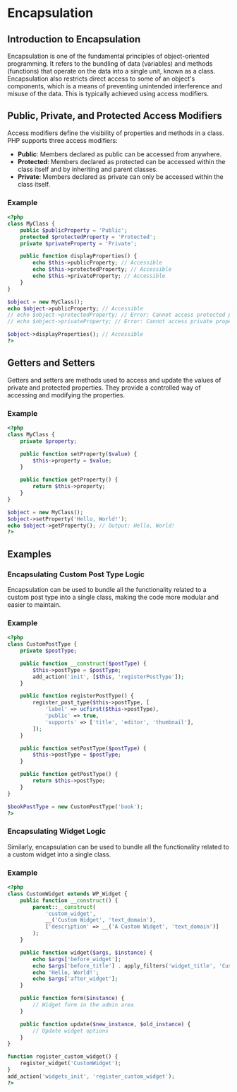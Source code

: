 # Encapsulation

## Introduction to Encapsulation

Encapsulation is one of the fundamental principles of object-oriented programming. It refers to the bundling of data (variables) and methods (functions) that operate on the data into a single unit, known as a class. Encapsulation also restricts direct access to some of an object's components, which is a means of preventing unintended interference and misuse of the data. This is typically achieved using access modifiers.

## Public, Private, and Protected Access Modifiers

Access modifiers define the visibility of properties and methods in a class. PHP supports three access modifiers:

- **Public**: Members declared as public can be accessed from anywhere.
- **Protected**: Members declared as protected can be accessed within the class itself and by inheriting and parent classes.
- **Private**: Members declared as private can only be accessed within the class itself.

### Example

```php
<?php
class MyClass {
    public $publicProperty = 'Public';
    protected $protectedProperty = 'Protected';
    private $privateProperty = 'Private';

    public function displayProperties() {
        echo $this->publicProperty; // Accessible
        echo $this->protectedProperty; // Accessible
        echo $this->privateProperty; // Accessible
    }
}

$object = new MyClass();
echo $object->publicProperty; // Accessible
// echo $object->protectedProperty; // Error: Cannot access protected property
// echo $object->privateProperty; // Error: Cannot access private property

$object->displayProperties(); // Accessible
?>
```

## Getters and Setters

Getters and setters are methods used to access and update the values of private and protected properties. They provide a controlled way of accessing and modifying the properties.

### Example

```php
<?php
class MyClass {
    private $property;

    public function setProperty($value) {
        $this->property = $value;
    }

    public function getProperty() {
        return $this->property;
    }
}

$object = new MyClass();
$object->setProperty('Hello, World!');
echo $object->getProperty(); // Output: Hello, World!
?>
```

## Examples

### Encapsulating Custom Post Type Logic

Encapsulation can be used to bundle all the functionality related to a custom post type into a single class, making the code more modular and easier to maintain.

### Example

```php
<?php
class CustomPostType {
    private $postType;

    public function __construct($postType) {
        $this->postType = $postType;
        add_action('init', [$this, 'registerPostType']);
    }

    public function registerPostType() {
        register_post_type($this->postType, [
            'label' => ucfirst($this->postType),
            'public' => true,
            'supports' => ['title', 'editor', 'thumbnail'],
        ]);
    }

    public function setPostType($postType) {
        $this->postType = $postType;
    }

    public function getPostType() {
        return $this->postType;
    }
}

$bookPostType = new CustomPostType('book');
?>
```

### Encapsulating Widget Logic

Similarly, encapsulation can be used to bundle all the functionality related to a custom widget into a single class.

### Example

```php
<?php
class CustomWidget extends WP_Widget {
    public function __construct() {
        parent::__construct(
            'custom_widget',
            __('Custom Widget', 'text_domain'),
            ['description' => __('A Custom Widget', 'text_domain')]
        );
    }

    public function widget($args, $instance) {
        echo $args['before_widget'];
        echo $args['before_title'] . apply_filters('widget_title', 'Custom Widget') . $args['after_title'];
        echo 'Hello, World!';
        echo $args['after_widget'];
    }

    public function form($instance) {
        // Widget form in the admin area
    }

    public function update($new_instance, $old_instance) {
        // Update widget options
    }
}

function register_custom_widget() {
    register_widget('CustomWidget');
}
add_action('widgets_init', 'register_custom_widget');
?>
```
